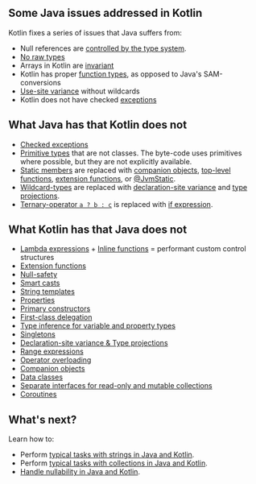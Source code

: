 [//]: # (title: Comparison to Java)

## Some Java issues addressed in Kotlin

Kotlin fixes a series of issues that Java suffers from:

* Null references are [controlled by the type system](null-safety.md).
* [No raw types](java-interop.md#java-generics-in-kotlin)
* Arrays in Kotlin are [invariant](arrays.md)
* Kotlin has proper [function types](lambdas.md#function-types), as opposed to Java's SAM-conversions
* [Use-site variance](generics.md#使用处型变-类型投影)  without wildcards
* Kotlin does not have checked [exceptions](exceptions.md)

## What Java has that Kotlin does not

* [Checked exceptions](exceptions.md)
* [Primitive types](basic-types.md) that are not classes. The byte-code uses primitives where possible, but they are not
    explicitly available.
* [Static members](classes.md) are replaced with [companion objects](object-declarations.md#companion-objects),
    [top-level functions](functions.md), [extension functions](extensions.md#扩展函数), or [@JvmStatic](java-to-kotlin-interop.md#static-methods).
* [Wildcard-types](generics.md) are replaced with [declaration-site variance](generics.md#声明处型变) and
    [type projections](generics.md#类型投影).
* [Ternary-operator `a ? b : c`](control-flow.md#if表达式) is replaced with [if expression](control-flow.md#if表达式). 


## What Kotlin has that Java does not

* [Lambda expressions](lambdas.md) + [Inline functions](inline-functions.md) = performant custom control structures
* [Extension functions](extensions.md)
* [Null-safety](null-safety.md)
* [Smart casts](typecasts.md)
* [String templates](strings.md)
* [Properties](properties.md)
* [Primary constructors](classes.md)
* [First-class delegation](delegation.md)
* [Type inference for variable and property types](basic-types.md)
* [Singletons](object-declarations.md)
* [Declaration-site variance & Type projections](generics.md)
* [Range expressions](ranges.md)
* [Operator overloading](operator-overloading.md)
* [Companion objects](classes.md#伴生对象)
* [Data classes](data-classes.md)
* [Separate interfaces for read-only and mutable collections](collections-overview.md)
* [Coroutines](coroutines-overview.md)

## What's next?

Learn how to:
* Perform [typical tasks with strings in Java and Kotlin](java-to-kotlin-idioms-strings.md).
* Perform [typical tasks with collections in Java and Kotlin](java-to-kotlin-collections-guide.md).
* [Handle nullability in Java and Kotlin](java-to-kotlin-nullability-guide.md).